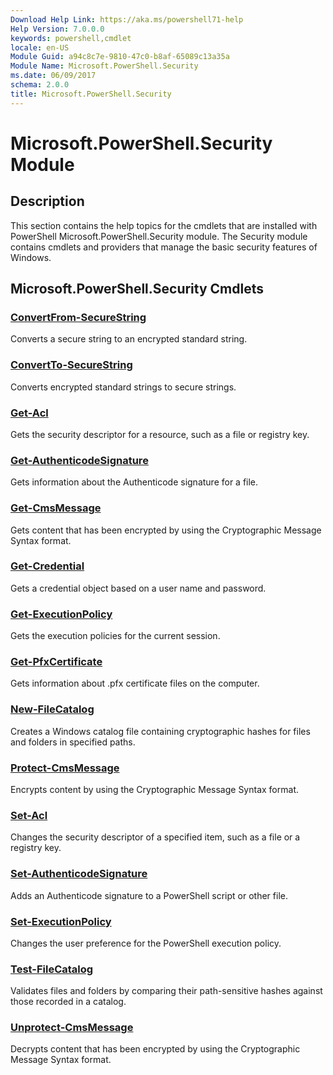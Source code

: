 ```yaml
---
Download Help Link: https://aka.ms/powershell71-help
Help Version: 7.0.0.0
keywords: powershell,cmdlet
locale: en-US
Module Guid: a94c8c7e-9810-47c0-b8af-65089c13a35a
Module Name: Microsoft.PowerShell.Security
ms.date: 06/09/2017
schema: 2.0.0
title: Microsoft.PowerShell.Security
---
```

# Microsoft.PowerShell.Security Module

## Description

This section contains the help topics for the cmdlets that are installed with PowerShell
Microsoft.PowerShell.Security module. The Security module contains cmdlets and providers that manage
the basic security features of Windows.

## Microsoft.PowerShell.Security Cmdlets

### [ConvertFrom-SecureString](ConvertFrom-SecureString.md)
Converts a secure string to an encrypted standard string.

### [ConvertTo-SecureString](ConvertTo-SecureString.md)
Converts encrypted standard strings to secure strings.

### [Get-Acl](Get-Acl.md)
Gets the security descriptor for a resource, such as a file or registry key.

### [Get-AuthenticodeSignature](Get-AuthenticodeSignature.md)
Gets information about the Authenticode signature for a file.

### [Get-CmsMessage](Get-CmsMessage.md)
Gets content that has been encrypted by using the Cryptographic Message Syntax format.

### [Get-Credential](Get-Credential.md)
Gets a credential object based on a user name and password.

### [Get-ExecutionPolicy](Get-ExecutionPolicy.md)
Gets the execution policies for the current session.

### [Get-PfxCertificate](Get-PfxCertificate.md)
Gets information about .pfx certificate files on the computer.

### [New-FileCatalog](New-FileCatalog.md)
Creates a Windows catalog file containing cryptographic hashes for files and folders in specified
paths.

### [Protect-CmsMessage](Protect-CmsMessage.md)
Encrypts content by using the Cryptographic Message Syntax format.

### [Set-Acl](Set-Acl.md)
Changes the security descriptor of a specified item, such as a file or a registry key.

### [Set-AuthenticodeSignature](Set-AuthenticodeSignature.md)
Adds an Authenticode signature to a PowerShell script or other file.

### [Set-ExecutionPolicy](Set-ExecutionPolicy.md)
Changes the user preference for the PowerShell execution policy.

### [Test-FileCatalog](Test-FileCatalog.md)
Validates files and folders by comparing their path-sensitive hashes against those recorded in a
catalog.

### [Unprotect-CmsMessage](Unprotect-CmsMessage.md)
Decrypts content that has been encrypted by using the Cryptographic Message Syntax format.
